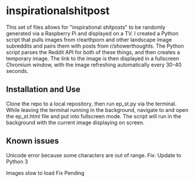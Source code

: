 # inspirationalshitpost
This set of files allows for "inspirational shitposts" to be randomly generated via a Raspberry Pi and displayed on a TV. I created a Python script that pulls images from r/earthporn and other landscape image subreddits and pairs them with posts from r/showerthoughts. The Python script parses the Reddit API for both of these things, and then creates a temporary image. The link to the image is then displayed in a fullscreen Chromium window, with the image refreshing automatically every 30-40 seconds.

## Installation and Use
Clone the repo to a local repository, then run ep_st.py via the terminal. While leaving the terminal running in the background, navigate to and open the ep_st.html file and put into fullscreen mode. The script will run in the background with the current image displaying on screen.

## Known issues
Unicode error because some characters are out of range.
Fix: Update to Python 3

Images slow to load
Fix Pending
